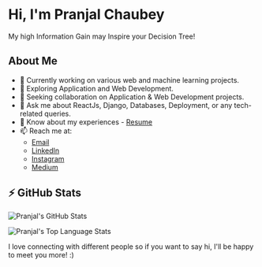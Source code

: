 # Hi, I'm Pranjal Chaubey

My high Information Gain may Inspire your Decision Tree!

## About Me
- 🔭 Currently working on various web and machine learning projects.
- 🌱 Exploring Application and Web Development.
- 👯 Seeking collaboration on Application & Web Development projects.
- 💬 Ask me about ReactJs, Django, Databases, Deployment, or any tech-related queries.
- 📃 Know about my experiences - [Resume](#) 
- 📫 Reach me at:
  - [Email](mailto:pranjalchaubey001@gmail.com)
  - [LinkedIn](https://www.linkedin.com/in/pranjal190103/)
  - [Instagram](#) <!-- Add your Instagram link here if applicable -->
  - [Medium](#) <!-- Add your Medium link here if applicable -->

## ⚡ GitHub Stats

![Pranjal's GitHub Stats](https://github-readme-stats.vercel.app/api?username=pranjal123454&show_icons=true&theme=radical)

![Pranjal's Top Language Stats](https://github-readme-stats.vercel.app/api/top-langs/?username=pranjal123454&layout=compact&theme=radical)

I love connecting with different people so if you want to say hi, I'll be happy to meet you more! :)

